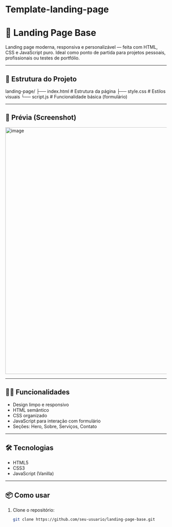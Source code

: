 # Template-landing-page
# 🚀 Landing Page Base

Landing page moderna, responsiva e personalizável — feita com HTML, CSS e JavaScript puro. Ideal como ponto de partida para projetos pessoais, profissionais ou testes de portfólio.

---

## 📂 Estrutura do Projeto
landing-page/
├── index.html # Estrutura da página
├── style.css # Estilos visuais
└── script.js # Funcionalidade básica (formulário)


---

## 📸 Prévia (Screenshot)

<img width="1456" height="770" alt="image" src="https://github.com/user-attachments/assets/cb8b4487-ff14-4e76-990b-c2b8c636694b" />
 <!-- Substituir por uma imagem da página se quiser -->

---

## 🧑‍💻 Funcionalidades

- Design limpo e responsivo
- HTML semântico
- CSS organizado
- JavaScript para interação com formulário
- Seções: Hero, Sobre, Serviços, Contato

---

## 🛠️ Tecnologias

- HTML5
- CSS3
- JavaScript (Vanilla)

---

## 📦 Como usar

1. Clone o repositório:
   ```bash
   git clone https://github.com/seu-usuario/landing-page-base.git
